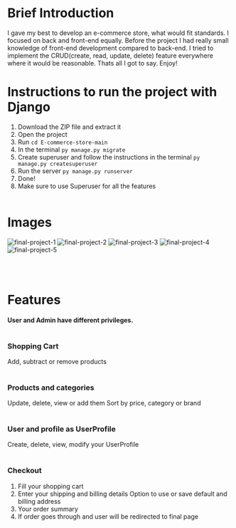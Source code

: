 # Brief Introduction
I gave my best to develop an e-commerce store, what would fit standards. I focused on back and front-end equally. Before the project I had really small knowledge of front-end development compared to back-end. I tried to implement the CRUD(create, read, update, delete) feature everywhere where it would be reasonable. Thats all I got to say. Enjoy!

# Instructions to run the project with Django
1. Download the ZIP file and extract it
2. Open the project 
3. Run ``cd E-commerce-store-main ``
4. In the terminal ``` py manage.py migrate ```
5. Create superuser and follow the instructions in the terminal ``` py manage.py createsuperuser ```
6. Run the server ``` py manage.py runserver ```
7. Done! 
8. Make sure to use Superuser for all the features<br><br>
# Images
![final-project-1](https://user-images.githubusercontent.com/69897943/116808434-69221f80-ab41-11eb-9db2-578b37ea8b90.PNG)
![final-project-2](https://user-images.githubusercontent.com/69897943/116808435-6a534c80-ab41-11eb-8372-88e3170ec78f.PNG)
![final-project-3](https://user-images.githubusercontent.com/69897943/116808436-6aebe300-ab41-11eb-8284-a7b4b8f0e6fe.PNG)
![final-project-4](https://user-images.githubusercontent.com/69897943/116808437-6aebe300-ab41-11eb-847e-2f0854926b79.PNG)
![final-project-5](https://user-images.githubusercontent.com/69897943/116808438-6b847980-ab41-11eb-849c-b1eb1a853045.PNG)


<br><br>
# Features
#### User and Admin have different privileges.<br><br>

### Shopping Cart
Add, subtract or remove products<br><br>



### Products and categories
Update, delete, view or add them
Sort by price, category or brand<br><br>




### User and profile as UserProfile
Create, delete, view, modify your UserProfile<br><br>



### Checkout 
1. Fill your shopping cart
2. Enter your shipping and billing details
Option to use or save default and billing address
4. Your order summary
5. If order goes through and user will be redirected to final page



